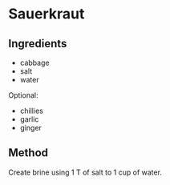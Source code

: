 # Sauerkraut

## Ingredients

- cabbage
- salt
- water

Optional:

- chillies
- garlic
- ginger

## Method

Create brine using 1 T of salt to 1 cup of water.
